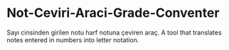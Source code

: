 # Not-Ceviri-Araci-Grade-Conventer
Sayı cinsinden girilen notu harf notuna çeviren araç. A tool that translates notes entered in numbers into letter notation.
